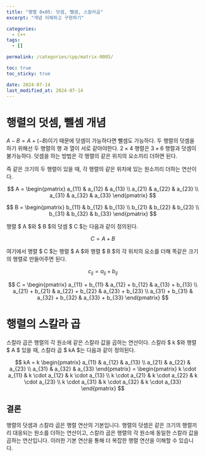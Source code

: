 ```yaml
---
title: "행렬 0x05: 덧셈, 뺄셈, 스칼라곱"
excerpt: "개념 이해하고 구현하기"

categories:
  - C++
tags:
  - []

permalink: /categories/cpp/matrix-0005/

toc: true
toc_sticky: true

date: 2024-07-14
last_modified_at: 2024-07-14
---
```


# 행렬의 덧셈, 뺄셈 개념
$A - B = A + (-B)$이기 때문에 덧셈이 가능하다면 뺄셈도 가능하다. 두 행렬의 덧셈을 하기 위해선 두 행렬의 행 과 열이 서로 같아야한다. $2 × 4$ 행렬은 $3 × 6$ 행렬과 덧셈이 불가능하다. 덧셈을 하는 방법은 각 행렬의 같은 위치의 요소끼리 더하면 된다.

즉 같은 크기의 두 행렬이 있을 때, 각 행렬의 같은 위치에 있는 원소끼리 더하는 연산이다.

$$
A = \begin{pmatrix}
a_{11} & a_{12} & a_{13} \\
a_{21} & a_{22} & a_{23} \\
a_{31} & a_{32} & a_{33}
\end{pmatrix}
$$

$$
B = \begin{pmatrix}
b_{11} & b_{12} & b_{13} \\
b_{21} & b_{22} & b_{23} \\
b_{31} & b_{32} & b_{33}
\end{pmatrix}
$$

행렬 $ A $와 $ B $의 덧셈 $ C $는 다음과 같이 정의된다.

$$
C = A + B
$$

여기에서 행렬 $ C $는 행렬 $ A $와 행렬 $ B $의 각 위치의 요소를 더해 똑같은 크기의 행렬로 만들어주면 된다.

$$
c_{ij} = a_{ij} + b_{ij}
$$

$$
C = \begin{pmatrix}
a_{11} + b_{11} & a_{12} + b_{12} & a_{13} + b_{13} \\
a_{21} + b_{21} & a_{22} + b_{22} & a_{23} + b_{23} \\
a_{31} + b_{31} & a_{32} + b_{32} & a_{33} + b_{33}
\end{pmatrix}
$$

# 행렬의 스칼라 곱

스칼라 곱은 행렬의 각 원소에 같은 스칼라 값을 곱하는 연산이다. 스칼라 $ k $와 행렬 $ A  $ 있을 때, 스칼라 곱 $ kA $는 다음과 같이 정의된다.

$$
kA = k \begin{pmatrix}
a_{11} & a_{12} & a_{13} \\
a_{21} & a_{22} & a_{23} \\
a_{31} & a_{32} & a_{33}
\end{pmatrix} = \begin{pmatrix}
k \cdot a_{11} & k \cdot a_{12} & k \cdot a_{13} \\
k \cdot a_{21} & k \cdot a_{22} & k \cdot a_{23} \\
k \cdot a_{31} & k \cdot a_{32} & k \cdot a_{33}
\end{pmatrix}
$$


## 결론

행렬의 덧셈과 스칼라 곱은 행렬 연산의 기본입니다. 행렬의 덧셈은 같은 크기의 행렬끼리 대응되는 원소를 더하는 연산이고, 스칼라 곱은 행렬의 각 원소에 동일한 스칼라 값을 곱하는 연산입니다. 이러한 기본 연산을 통해 더 복잡한 행렬 연산을 이해할 수 있습니다.